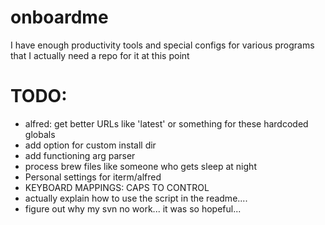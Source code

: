 # onboardme
I have enough productivity tools and special configs for various programs that I actually need a repo for it at this point

# TODO: 
* alfred: get better URLs like 'latest' or something for these hardcoded globals
* add option for custom install dir
* add functioning arg parser
* process brew files like someone who gets sleep at night
* Personal settings for iterm/alfred
* KEYBOARD MAPPINGS: CAPS TO CONTROL
* actually explain how to use the script in the readme....
* figure out why my svn no work... it was so hopeful...
